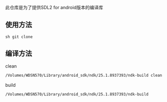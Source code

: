 此仓库是为了提供SDL2 for android版本的编译库


## 使用方法


``sh
git clone
``

## 编译方法

clean
```sh
/Volumes/WDSN570/Library/android_sdk/ndk/25.1.8937393/ndk-build clean
```

build
```sh
/Volumes/WDSN570/Library/android_sdk/ndk/25.1.8937393/ndk-build
```